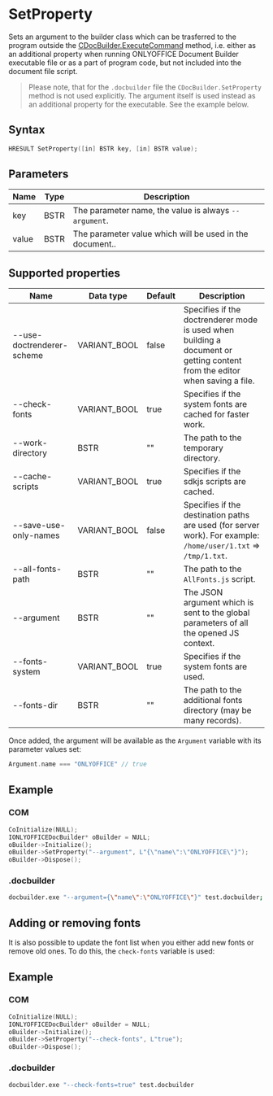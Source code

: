 # SetProperty

Sets an argument to the builder class which can be trasferred to the program outside the [CDocBuilder.ExecuteCommand](./ExecuteCommand.md) method, i.e. either as an additional property when running ONLYOFFICE Document Builder executable file or as a part of program code, but not included into the document file script.

> Please note, that for the `.docbuilder` file the `CDocBuilder.SetProperty` method is not used explicitly. The argument itself is used instead as an additional property for the executable. See the example below.

## Syntax

```cpp
HRESULT SetProperty([in] BSTR key, [in] BSTR value);
```

## Parameters

| **Name** | **Type** | **Description**                                          |
| -------- | -------- | -------------------------------------------------------- |
| key      | BSTR     | The parameter name, the value is always `--argument`.    |
| value    | BSTR     | The parameter value which will be used in the document.. |

## Supported properties

| **Name**                  | **Data type** | **Default** | **Description**                                                                                                            |
| ------------------------- | ------------- | ----------- | -------------------------------------------------------------------------------------------------------------------------- |
| --use-doctrenderer-scheme | VARIANT_BOOL  | false       | Specifies if the doctrenderer mode is used when building a document or getting content from the editor when saving a file. |
| --check-fonts             | VARIANT_BOOL  | true        | Specifies if the system fonts are cached for faster work.                                                                  |
| --work-directory          | BSTR          | ""          | The path to the temporary directory.                                                                                       |
| --cache-scripts           | VARIANT_BOOL  | true        | Specifies if the sdkjs scripts are cached.                                                                                 |  | --use-doctrenderer-scheme | bool | false | Specifies if the doctrenderer mode is used when building a document or getting content from the editor when saving a file. |
| --save-use-only-names     | VARIANT_BOOL  | false       | Specifies if the destination paths are used (for server work). For example: `/home/user/1.txt` => `/tmp/1.txt`.            |  | --use-doctrenderer-scheme | bool | false | Specifies if the doctrenderer mode is used when building a document or getting content from the editor when saving a file. |
| --all-fonts-path          | BSTR          | ""          | The path to the `AllFonts.js` script.                                                                                      |  | --use-doctrenderer-scheme | bool | false | Specifies if the doctrenderer mode is used when building a document or getting content from the editor when saving a file. |
| --argument                | BSTR          | ""          | The JSON argument which is sent to the global parameters of all the opened JS context.                                     |  | --use-doctrenderer-scheme | bool | false | Specifies if the doctrenderer mode is used when building a document or getting content from the editor when saving a file. |
| --fonts-system            | VARIANT_BOOL  | true        | Specifies if the system fonts are used.                                                                                    |  | --use-doctrenderer-scheme | bool | false | Specifies if the doctrenderer mode is used when building a document or getting content from the editor when saving a file. |
| --fonts-dir               | BSTR          | ""          | The path to the additional fonts directory (may be many records).                                                          |  | --use-doctrenderer-scheme | bool | false | Specifies if the doctrenderer mode is used when building a document or getting content from the editor when saving a file. |

Once added, the argument will be available as the `Argument` variable with its parameter values set:

``` cpp
Argument.name === "ONLYOFFICE" // true
```

## Example

### COM

```cpp
CoInitialize(NULL);
IONLYOFFICEDocBuilder* oBuilder = NULL;
oBuilder->Initialize();
oBuilder->SetProperty("--argument", L"{\"name\":\"ONLYOFFICE\"}");
oBuilder->Dispose();
```

### .docbuilder

```sh
docbuilder.exe "--argument={\"name\":\"ONLYOFFICE\"}" test.docbuilder;
```

## Adding or removing fonts

It is also possible to update the font list when you either add new fonts or remove old ones. To do this, the `check-fonts` variable is used:

## Example

### COM

```cpp
CoInitialize(NULL);
IONLYOFFICEDocBuilder* oBuilder = NULL;
oBuilder->Initialize();
oBuilder->SetProperty("--check-fonts", L"true");
oBuilder->Dispose();
```

### .docbuilder

```sh
docbuilder.exe "--check-fonts=true" test.docbuilder
```
